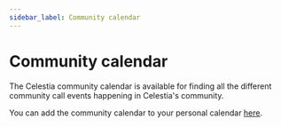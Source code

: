 ```yaml
---
sidebar_label: Community calendar
---
```


# Community calendar

The Celestia community calendar is available for finding all the different
community call events happening in Celestia's community.

You can add the community calendar to your personal calendar [here](https://calendar.google.com/calendar/u/0?cid=Y19za2JzbjIzNWszYmlzdHNoZ3RvNmw5ODYyNEBncm91cC5jYWxlbmRhci5nb29nbGUuY29t).
